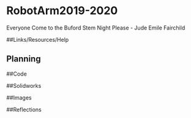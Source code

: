 # RobotArm2019-2020
Everyone Come to the Buford Stem Night Please - Jude Emile Fairchild

##Links/Resources/Help

## Planning


##Code

##Solidworks

##Images

##Reflections


